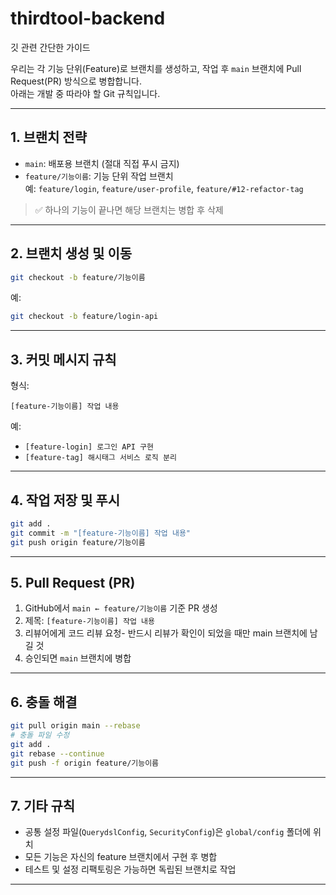 # thirdtool-backend
깃 관련 간단한 가이드 

우리는 각 기능 단위(Feature)로 브랜치를 생성하고, 작업 후 `main` 브랜치에 Pull Request(PR) 방식으로 병합합니다.  
아래는 개발 중 따라야 할 Git 규칙입니다.

---

## 1. 브랜치 전략

- `main`: 배포용 브랜치 (절대 직접 푸시 금지)
- `feature/기능이름`: 기능 단위 작업 브랜치  
  예: `feature/login`, `feature/user-profile`, `feature/#12-refactor-tag`

> ✅ 하나의 기능이 끝나면 해당 브랜치는 병합 후 삭제

---

## 2. 브랜치 생성 및 이동

```bash
git checkout -b feature/기능이름
```

예:
```bash
git checkout -b feature/login-api
```

---

## 3. 커밋 메시지 규칙

형식:
```
[feature-기능이름] 작업 내용
```

예:
- `[feature-login] 로그인 API 구현`
- `[feature-tag] 해시태그 서비스 로직 분리`

---

## 4. 작업 저장 및 푸시

```bash
git add .
git commit -m "[feature-기능이름] 작업 내용"
git push origin feature/기능이름
```

---

## 5. Pull Request (PR)

1. GitHub에서 `main ← feature/기능이름` 기준 PR 생성
2. 제목: `[feature-기능이름] 작업 내용`
3. 리뷰어에게 코드 리뷰 요청- 반드시 리뷰가 확인이 되었을 때만 main 브랜치에 남길 것 
4. 승인되면 `main` 브랜치에 병합

---

## 6. 충돌 해결

```bash
git pull origin main --rebase
# 충돌 파일 수정
git add .
git rebase --continue
git push -f origin feature/기능이름
```

---

## 7. 기타 규칙

- 공통 설정 파일(`QuerydslConfig`, `SecurityConfig`)은 `global/config` 폴더에 위치
- 모든 기능은 자신의 feature 브랜치에서 구현 후 병합
- 테스트 및 설정 리팩토링은 가능하면 독립된 브랜치로 작업

---

